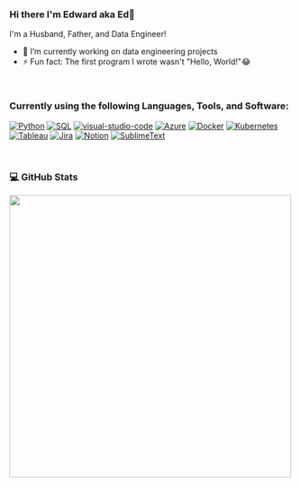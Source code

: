 ### Hi there I'm Edward aka Ed👋

<!--
<p align="center">
  <a href="#"><img width="650px" src="https://readme-typing-svg.herokuapp.com?font=Ubuntu&color=58a6ff&size=22&center=true&lines=Hello,+World+🌎;Welcome+to+my+profile"></a>
</p>
-->
<!--
**Edward-Sadoon/Edward-Sadoon** is a ✨ _special_ ✨ repository because its `README.md` (this file) appears on your GitHub profile.

Here are some ideas to get you started:

- 🔭 I’m currently working on ... 
- 🌱 I’m currently learning ...
- 👯 I’m looking to collaborate on ...
- 🤔 I’m looking for help with ...
- 💬 Ask me about ...
- 📫 How to reach me: ...

-->


I'm a Husband, Father, and Data Engineer!

- 🔭 I’m currently working on data engineering projects
- ⚡ Fun fact: The first program I wrote wasn't "Hello, World!"😂

<br />

<h3 align="left">Currently using the following Languages, Tools, and Software:</h3>

[![Python](https://img.shields.io/badge/-Python-yellow?logo=Python)](#)
[![SQL](https://img.shields.io/badge/-SQL-red?logo=SQL)](#)
[![visual-studio-code](https://img.shields.io/badge/-VSCode-blueviolet?logo=visual-studio-code)](#)
[![Azure](https://img.shields.io/badge/-AZURE-blue?logo=Microsoft-AZURE)](#)
[![Docker](https://img.shields.io/badge/-Docker-9cf?logo=Docker)](#)
[![Kubernetes](https://img.shields.io/badge/-Kubernetes-important?logo=Kubernetes)](#)
[![Tableau](https://img.shields.io/badge/-Tableau-lightgrey?logo=Tableau)](#)
[![Jira](https://img.shields.io/badge/-Jira-9cf?logo=Jira)](#)
[![Notion](https://img.shields.io/badge/-Notion-blue?logo=Notion)](#)
[![SublimeText](https://img.shields.io/badge/-SublimeText-inactive?logo=SublimeText)](#)

<br />


### 💻 GitHub Stats</b></summary><br>
<p align="left">
<a href="#"><img width="500px" src="https://github-readme-streak-stats.herokuapp.com/?user=edward-sadoon&hide_border=true&theme=dark"></a></p>



